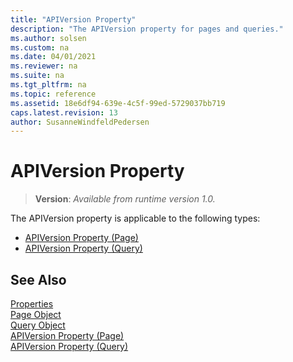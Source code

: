 ```yaml
---
title: "APIVersion Property"
description: "The APIVersion property for pages and queries."
ms.author: solsen
ms.custom: na
ms.date: 04/01/2021
ms.reviewer: na
ms.suite: na
ms.tgt_pltfrm: na
ms.topic: reference
ms.assetid: 18e6df94-639e-4c5f-99ed-5729037bb719
caps.latest.revision: 13
author: SusanneWindfeldPedersen
---
```

 
# APIVersion Property 
> **Version**: _Available from runtime version 1.0._

The APIVersion property is applicable to the following types: 
- [APIVersion Property (Page)](devenv-apiversion-page-property.md)   
- [APIVersion Property (Query)](devenv-apiversion-query-property.md)   


## See Also  
[Properties](devenv-properties.md)   
[Page Object](../devenv-page-object.md)   
[Query Object](../devenv-query-object.md)   
[APIVersion Property (Page)](devenv-apiversion-page-property.md)  
[APIVersion Property (Query)](devenv-apiversion-query-property.md) 
